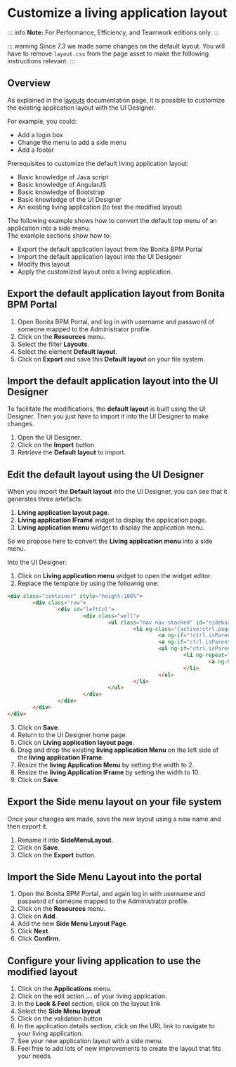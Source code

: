 # Customize a living application layout

::: info
**Note:** For Performance, Efficiency, and Teamwork editions only.
:::

::: warning
Since 7.3 we made some changes on the default layout. You will have to remove `layout.css` from the page asset to make the following instructions relevant.
:::

 ## Overview

As explained in the [layouts](layouts.md) documentation page, it is possible to customize the existing application layout with the UI Designer.

For example, you could:

* Add a login box
* Change the menu to add a side menu
* Add a footer

Prerequisites to customize the default living application layout:

* Basic knowledge of Java script
* Basic knowledge of AngularJS
* Basic knowledge of Bootstrap
* Basic knowledge of the UI Designer
* An existing living application (to test the modified layout)

The following example shows how to convert the default top menu of an application into a side menu.  
The example sections show how to:
* Export the default application layout from the Bonita BPM Portal
* Import the default application layout into the UI Designer
* Modify this layout 
* Apply the customized layout onto a living application. 

 ## Export the default application layout from Bonita BPM Portal

1. Open Bonita BPM Portal, and log in with username and password of someone mapped to the Administrator profile.
2. Click on the **Resources** menu.
3. Select the filter **Layouts**.
4. Select the element **Default layout**.
5. Click on **Export** and save this **Default layout** on your file system.

## Import the default application layout into the UI Designer

To facilitate the modifications, the **default layout** is built using the UI Designer. Then you just have to import it into the UI Designer to make changes.

1. Open the UI Designer.
2. Click on the **Import** button.
3. Retrieve the **Default layout** to import.

## Edit the default layout using the UI Designer

When you import the **Default layout** into the UI Designer, you can see that it generates three artefacts:

1. **Living application layout page**.
2. **Living application IFrame** widget to display the application page.
3. **Living application menu** widget to display the application menu.

So we propose here to convert the **Living application menu** into a side menu.

Into the UI Designer:

1. Click on **Living application menu** widget to open the widget editor.
2. Replace the template by using the following one:
```html
<div class="container" style="height:100%">
        <div class="row">
                <div id="leftCol">
                        <div class="well"> 
                                <ul class="nav nav-stacked" id="sidebar">
                                        <li ng-class="{active:ctrl.pageToken===menu.applicationPageId.token}" ng-repeat="menu in ctrl.filterChildren(-1)" dropdown>
                                                <a ng-if="!ctrl.isParentMenu(menu)" ng-href="../{{menu.applicationPageId.token}}/" ng-click="ctrl.reload()" >{{menu.displayName}}</a>            
                                                <a ng-if="ctrl.isParentMenu(menu)" dropdown-toggle>{{menu.displayName}}<span class="caret"></span></a>
                                                <ul ng-if="ctrl.isParentMenu(menu)" class="dropdown-menu">  
                                                        <li ng-repeat="childMenu in ctrl.filterChildren(menu.id)">
                                                                <a ng-href="../{{childMenu.applicationPageId.token}}/" ng-click="ctrl.reload()">{{childMenu.displayName}}</a>
                                                        </li>
                                                </ul>
                                        </li>
                                </ul>
                        </div>
                </div>  
        </div>  
</div>
```
3. Click on **Save**.
4. Return to the UI Designer home page.
5. Click on **Living application layout page**.
6. Drag and drop the existing **living application Menu** on the left side of the **living application IFrame**.
7. Resize the **living Application Menu** by setting the width to 2\.
8. Resize the **living Application IFrame** by setting the width to 10\.
9. Click on **Save**.

## Export the Side menu layout on your file system

Once your changes are made, save the new layout using a new name and then export it.

1. Rename it into **SideMenuLayout**.
2. Click on **Save**.
3. Click on the **Export** button.

## Import the **Side Menu Layout** into the portal

1. Open the Bonita BPM Portal, and again log in with username and password of someone mapped to the Administrator profile.
2. Click on the **Resources** menu.
3. Click on **Add**.
4. Add the new **Side Menu Layout Page**.
5. Click **Next**.
6. Click **Confirm**.

## Configure your living application to use the modified layout

1. Click on the **Applications** menu.
2. Click on the edit action **...** of your living application.
3. In the **Look & Feel** section, click on the layout link
4. Select the **Side Menu layout**
5. Click on the validation button 
6. In the application details section, click on the URL link to navigate to your living application.
7. See your new application layout with a side menu.
8. Feel free to add lots of new improvements to create the layout that fits your needs.

